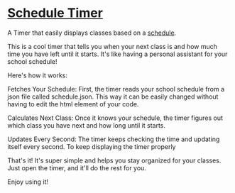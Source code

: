 # <a href="https://luckythespacecat.github.io/ScheduleTimer/">Schedule Timer</a>
A Timer that easily displays classes based on a <a href="https://luckythespacecat.github.io/ScheduleTimer/">schedule</a>.

This is a cool timer that tells you when your next class is and how much time you have left until it starts. It's like having a personal assistant for your school schedule!

Here's how it works:

Fetches Your Schedule: First, the timer reads your school schedule from a json file called schedule.json. This way it can be easily changed without having to edit the html element of your code.

Calculates Next Class: Once it knows your schedule, the timer figures out which class you have next and how long until it starts.

Updates Every Second: The timer keeps checking the time and updating itself every second. To keep displaying the timer properly

That's it! It's super simple and helps you stay organized for your classes. Just open the timer, and it'll do the rest for you.

Enjoy using it!
